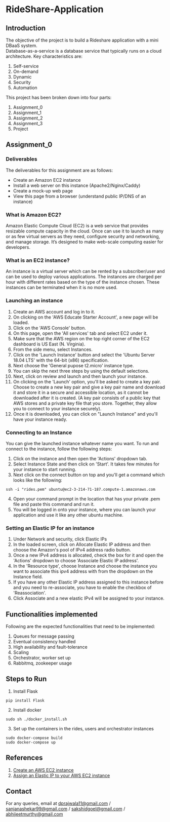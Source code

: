 # RideShare-Application

## Introduction
The objective of the project is to build a Rideshare application with a mini DBaaS system.  
Database-as-a-service is a database service that typically runs on a cloud architecture. Key characteristics are:
  1. Self-service
  2. On-demand
  3. Dynamic
  4. Security
  5. Automation  
  
This project has been broken down into four parts:
1) Assignment_0
2) Assignment_1
3) Assignment_2
4) Assignment_3
5) Project

## Assignment_0

### Deliverables
The deliverables for this assignment are as follows:
  + Create an Amazon EC2 instance
  + Install a web server on this instance (Apache2/Nginx/Caddy)
  + Create a mock-up web page
  + View this page from a browser (understand public IP/DNS of an instance)
  
### What is Amazon EC2?
Amazon Elastic Compute Cloud (EC2) is a web service that provides resizable compute capacity in the cloud. Once can use it to launch as many or as few virtual servers as they need, configure security and networking, and manage storage. It’s designed to make web-scale computing easier for developers.

### What is an EC2 instance?
An instance is a virtual server which can be rented by a subscriber/user and can be used to deploy various applications. The instances are charged per hour with different rates based on the type of the instance chosen. These instances can be terminated when it is no more used.

### Launching an instance
1) Create an AWS account and log in to it.
2) On clicking on the 'AWS Educate Starter Account', a new page will be loaded.
3) Click on the 'AWS Console' button.
4) On this page, open the 'All services' tab and select EC2 under it.
5) Make sure that the AWS region on the top right corner of the EC2 dashboard is US East (N. Virginia).
6) From the side menu, select Instances.
7) Click on the 'Launch Instance' button and select the 'Ubuntu Server 18.04 LTS' with the 64-bit (x86) specification.
8) Next choose the 'General pupose t2.micro' instance type.
9) You can skip the next three steps by using the default selections.
10) Next, click on review and launch and then launch your instance.
11) On clicking on the 'Launch' option, you'll be asked to create a key pair. Choose to create a new key pair and give a key pair name and download it and store it in a secure and accessible location, as it cannot be downloaded after it is created. (A key pair consists of a public key that AWS stores and a private key file that you store. Together, they allow you to connect to your instance securely).
12) Once it is downloaded, you can click on "Launch Instance" and you'll have your instance ready.

### Connecting to an Instance
You can give the launched instance whatever name you want. To run and connect to the instance, follow the following steps:
1) Click on the instance and then open the 'Actions' dropdown tab.
2) Select Instance State and then click on 'Start'. It takes few minutes for your instance to start running.
3) Next click on the connect button on top and you'll get a command which looks like the following:
```
ssh -i "rides.pem" ubuntu@ec2-3-214-71-187.compute-1.amazonaws.com
```
4) Open your command prompt in the location that has your private .pem file and paste this command and run it. 
5) You will be logged in onto your instance, where you can launch your application and use it like any other ubuntu machine.

### Setting an Elastic IP for an instance
1) Under Network and security, click Elastic IPs
2) In the loaded screen, click on Allocate Elastic IP address and then choose the Amazon's pool of IPv4 address radio button.
3) Once a new IPv4 address is allocated, check the box for it and open the 'Actions' dropdown to choose 'Associate Elastic IP address'.
4) In the 'Resource type', choose Instance and choose the instance you want to associate this ipv4 address with from the dropdown on the Instance field.
5) If you have any other Elastic IP address assigned to this instance before and you need to re-associate, you have to enable the checkbox of 'Reassociation'.
6) Click Associate and a new elastic IPv4 will be assigned to your instance.
  
## Functionalities implemented
Following are the expected functionalities that need to be implemented:
  1. Queues for message passing
  2. Eventual consistency handled
  3. High availability and fault-tolerance
  4. Scaling 
  5. Orchestrator, worker set up
  6. Rabbitmq, zookeeper usage
  
  ## Steps to Run
  1. Install Flask
  ```
  pip install Flask
  ```
  2. Install docker
  ```
  sudo sh ./docker_install.sh
  ```
  3. Set up the containers in the rides, users and orchestrator instances
  ```
  sudo docker-compose build
  sudo docker-compose up
  ```
  
  ## References
  1) [Create an AWS EC2 instance](https://www.guru99.com/creating-amazon-ec2-instance.html)
  2) [Assign an Elastic IP to your AWS EC2 instance](https://www.cloudbooklet.com/how-to-assign-an-elastic-ip-address-to-your-ec2-instance-in-aws/)
  
  ## Contact
  For any queries, email at dprajwala11@gmail.com / sanjanashekar99@gmail.com / sakshidgoel@gmail.com / abhijeetmurthy@gmail.com
